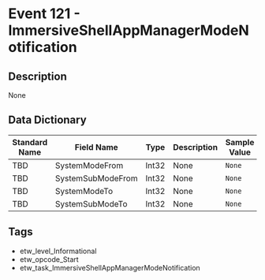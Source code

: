 # Event 121 - ImmersiveShellAppManagerModeNotification

## Description
None

## Data Dictionary
|Standard Name|Field Name|Type|Description|Sample Value|
|---|---|---|---|---|
|TBD|SystemModeFrom|Int32|None|`None`|
|TBD|SystemSubModeFrom|Int32|None|`None`|
|TBD|SystemModeTo|Int32|None|`None`|
|TBD|SystemSubModeTo|Int32|None|`None`|

## Tags
* etw_level_Informational
* etw_opcode_Start
* etw_task_ImmersiveShellAppManagerModeNotification